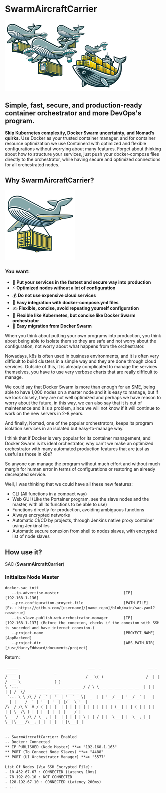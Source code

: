 # SwarmAircraftCarrier

<img src="https://github.com/HarryEddward/ContainerizedAircraftCarrier/blob/main/.github/img/banner_full.png?raw=true" alt="alt text" width="400">

## Simple, fast, secure, and production-ready container orchestrator and more DevOps's program.

**Skip Kubernetes complexity, Docker Swarm uncertainty, and Nomad’s quirks.** Use Docker as your trusted container manager, and for container resource optimization we use Containerd with optimized and flexible configurations without worrying about many features. Forget about thinking about how to structure your services, just push your docker-compose files directly to the orchestrator, while having secure and optimized connections for all orchestrated nodes.

## Why SwarmAircraftCarrier?
<img src="https://github.com/HarryEddward/ContainerizedAircraftCarrier/blob/main/.github/img/swarm_light.png?raw=true" alt="alt text" width="225">

### You want:
- 🚀 **Put your services in the fastest and secure way into production**
- ⚡ **Optimized nodes without a lot of configuration**
- 💰 **Do not use expensive cloud services**
- 🐳 **Easy integration with docker-compose.yml files**
- ✍️ **Flexible, concise, avoid repeating yourself configuration**
- 🔄 **Flexible like Kubernetes, but concise like Docker Swarm orchestrator**
- 🔁 **Easy migration from Docker Swarm**

When you think about putting your own programs into production, you think about being able to isolate them so they are safe and not worry about the configuration, not worry about what happens from the orchestrator.

Nowadays, k8s is often used in business environments, and it is often very difficult to build clusters in a simple way and they are done through cloud services. Outside of this, it is already complicated to manage the services themselves, you have to use very verbose charts that are really difficult to manage.

We could say that Docker Swarm is more than enough for an SME, being able to have 1,000 nodes on a master node and it is easy to manage, but if we look closely, they are not well optimized and perhaps we have reason to worry about the future, in this way, we can also say that it is out of maintenance and it is a problem, since we will not know if it will continue to work on the new servers in 2-8 years.

And finally, Nomad, one of the popular orchestrators, keeps its program isolation services in an isolated but easy-to-manage way.

I think that if Docker is very popular for its container management, and Docker Swarm is its ideal orchestrator, why can't we make an optimized orchestrator with many automated production features that are just as useful as those in k8s?

So anyone can manage the program without much effort and without much margin for human error in terms of configurations or restoring an already decreapted service.

Well, I was thinking that we could have all these new features:
- CLI (All functions in a compact way)
- Web GUI (Like the Portainer program, see the slave nodes and the master, with all its functions to be able to use)
- Functions directly for production, avoiding ambiguous functions
- Always encrypted networks
- Automatic CI/CD by projects, through Jenkins native proxy container using Jenkinsfiles
- Automatic secure conexion from shell to nodes slaves, with encrypted list of node slaves

## How use it?

SAC (**SwarmAircraftCarrier**)

### Initialize Node Master
```
docker-sac init
   --ip-advertise-master                             [IP]              [192.168.1.136]
   --pre-configuration-proyect-file                  [PATH_FILE]       [Ex.: https://github.com/[username]/[name_repo]/blob/main/sac.yaml?raw=true]
   --ip-slave-publish-web-orchestrator-manager       [IP]              [192.168.1.137] (Before the conexion, checks if the conexion with SSH is succeded and have internet conexion.)
   --project-name                                    [PROYECT_NAME]    [AppBackend]
   --project-dir                                     [ABS_PATH_DIR]    [/usr/HarryEddward/documents/project]
```

Return:
```
 _____                               ___  _                     __ _   _____                 _            
/  ___|                             / _ \(_)                   / _| | /  __ \               (_)           
\ `--.__      ____ _ _ __ _ __ ___ / /_\ \_ _ __ ___ _ __ __ _| |_| |_| /  \/ __ _ _ __ _ __ _  ___ _ __  
 `--. \ \ /\ / / _` | '__| '_ ` _ \|  _  | | '__/ __| '__/ _` |  _| __| |    / _` | '__| '__| |/ _ \ '__| 
/\__/ /\ V  V / (_| | |  | | | | | | | | | | | | (__| | | (_| | | | |_| \__/\ (_| | |  | |  | |  __/ |    
\____/  \_/\_/ \__,_|_|  |_| |_| |_\_| |_/_|_|  \___|_|  \__,_|_|  \__|\____/\__,_|_|  |_|  |_|\___|_|    
                                                                                                          

-- SwarmAircraftCarrier: Enabled
-- Docker: Connected
** IP PUBLISHED (Node Master) **=> "192.168.1.163"
** PORT (To Connect Node Slaves) **=> "4488"
** PORT (UI Orchestrator Manager) **=> "5577"

List Of Nodes (Via SSH Encrypted File):
- 10.452.67.67 : CONNECTED (Latency 10ms)
- 78.192.89.10 : NOT CONNECTED
- 128.192.67.10 : CONNECTED (Latency 200ms)
- ...
```

###

